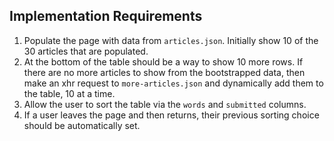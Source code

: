 ## Implementation Requirements
1. Populate the page with data from `articles.json`.  Initially show 10 of the 30 articles that are populated.
1. At the bottom of the table should be a way to show 10 more rows.  If there are no more articles to show from the bootstrapped data, then make an xhr request to `more-articles.json` and dynamically add them to the table, 10 at a time.
1. Allow the user to sort the table via the `words` and `submitted` columns.
1. If a user leaves the page and then returns, their previous sorting choice should be automatically set.
